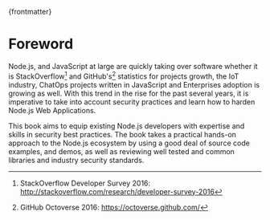 {frontmatter}

# Foreword

Node.js, and JavaScript at large are quickly taking over software whether it is StackOverflow[^survey1] and GitHub's[^survey2] statistics for projects growth, the IoT industry, ChatOps projects written in JavaScript and Enterprises adoption is growing as well. With this trend in the rise for the past several years, it is imperative to take into account security practices and learn how to harden Node.js Web Applications.

This book aims to equip existing Node.js developers with expertise and skills in security best practices. The book takes a practical hands-on approach to the Node.js ecosystem by using a good deal of source code examples, and demos, as well as reviewing well tested and common libraries and industry security standards.


[^survey1]: StackOverflow Developer Survey 2016: http://stackoverflow.com/research/developer-survey-2016
[^survey2]: GitHub Octoverse 2016: https://octoverse.github.com/